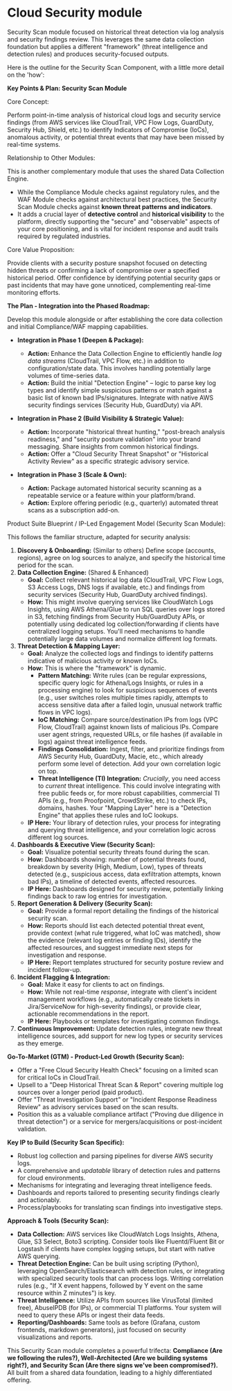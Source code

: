 # Cloud Security module
Security Scan module focused on historical threat detection via log analysis and security findings review. This leverages the same data collection foundation but applies a different "framework" (threat intelligence and detection rules) and produces security-focused outputs.

Here is the outline for the Security Scan Component, with a little more detail on the 'how':

**Key Points & Plan: Security Scan Module**

Core Concept:

Perform point-in-time analysis of historical cloud logs and security service findings (from AWS services like CloudTrail, VPC Flow Logs, GuardDuty, Security Hub, Shield, etc.) to identify Indicators of Compromise (IoCs), anomalous activity, or potential threat events that may have been missed by real-time systems.

Relationship to Other Modules:

This is another complementary module that uses the shared Data Collection Engine.

- While the Compliance Module checks against regulatory rules, and the WAF Module checks against architectural best practices, the Security Scan Module checks against **known threat patterns and indicators**.
- It adds a crucial layer of **detective control** and **historical visibility** to the platform, directly supporting the "secure" and "observable" aspects of your core positioning, and is vital for incident response and audit trails required by regulated industries.

Core Value Proposition:

Provide clients with a security posture snapshot focused on detecting hidden threats or confirming a lack of compromise over a specified historical period. Offer confidence by identifying potential security gaps or past incidents that may have gone unnoticed, complementing real-time monitoring efforts.

**The Plan - Integration into the Phased Roadmap:**

Develop this module alongside or after establishing the core data collection and initial Compliance/WAF mapping capabilities.

- **Integration in Phase 1 (Deepen & Package):**
    
    - **Action:** Enhance the Data Collection Engine to efficiently handle _log data streams_ (CloudTrail, VPC Flow, etc.) in addition to configuration/state data. This involves handling potentially large volumes of time-series data.
    - **Action:** Build the initial "Detection Engine" – logic to parse key log types and identify simple suspicious patterns or match against a basic list of known bad IPs/signatures. Integrate with native AWS security findings services (Security Hub, GuardDuty) via API.
- **Integration in Phase 2 (Build Visibility & Strategic Value):**
    
    - **Action:** Incorporate "historical threat hunting," "post-breach analysis readiness," and "security posture validation" into your brand messaging. Share insights from common historical findings.
    - **Action:** Offer a "Cloud Security Threat Snapshot" or "Historical Activity Review" as a specific strategic advisory service.
- **Integration in Phase 3 (Scale & Own):**
    
    - **Action:** Package automated historical security scanning as a repeatable service or a feature within your platform/brand.
    - **Action:** Explore offering periodic (e.g., quarterly) automated threat scans as a subscription add-on.

Product Suite Blueprint / IP-Led Engagement Model (Security Scan Module):

This follows the familiar structure, adapted for security analysis:

1. **Discovery & Onboarding:** (Similar to others) Define scope (accounts, regions), agree on log sources to analyze, and specify the historical time period for the scan.
2. **Data Collection Engine:** (Shared & Enhanced)
    - **Goal:** Collect relevant historical log data (CloudTrail, VPC Flow Logs, S3 Access Logs, DNS logs if available, etc.) and findings from security services (Security Hub, GuardDuty archived findings).
    - **How:** This might involve querying services like CloudWatch Logs Insights, using AWS Athena/Glue to run SQL queries over logs stored in S3, fetching findings from Security Hub/GuardDuty APIs, or potentially using dedicated log collection/forwarding if clients have centralized logging setups. You'll need mechanisms to handle potentially large data volumes and normalize different log formats.
3. **Threat Detection & Mapping Layer:**
    - **Goal:** Analyze the collected logs and findings to identify patterns indicative of malicious activity or known IoCs.
    - **How:** This is where the "framework" is dynamic.
        - **Pattern Matching:** Write rules (can be regular expressions, specific query logic for Athena/Logs Insights, or rules in a processing engine) to look for suspicious sequences of events (e.g., user switches roles multiple times rapidly, attempts to access sensitive data after a failed login, unusual network traffic flows in VPC logs).
        - **IoC Matching:** Compare source/destination IPs from logs (VPC Flow, CloudTrail) against known lists of malicious IPs. Compare user agent strings, requested URLs, or file hashes (if available in logs) against threat intelligence feeds.
        - **Findings Consolidation:** Ingest, filter, and prioritize findings from AWS Security Hub, GuardDuty, Macie, etc., which already perform some level of detection. Add your own correlation logic on top.
        - **Threat Intelligence (TI) Integration:** _Crucially_, you need access to _current_ threat intelligence. This could involve integrating with free public feeds or, for more robust capabilities, commercial TI APIs (e.g., from Proofpoint, CrowdStrike, etc.) to check IPs, domains, hashes. Your "Mapping Layer" here is a "Detection Engine" that applies these rules and IoC lookups.
    - **IP Here:** Your library of detection rules, your process for integrating and querying threat intelligence, and your correlation logic across different log sources.
4. **Dashboards & Executive View (Security Scan):**
    - **Goal:** Visualize potential security threats found during the scan.
    - **How:** Dashboards showing: number of potential threats found, breakdown by severity (High, Medium, Low), types of threats detected (e.g., suspicious access, data exfiltration attempts, known bad IPs), a timeline of detected events, affected resources.
    - **IP Here:** Dashboards designed for security review, potentially linking findings back to raw log entries for investigation.
5. **Report Generation & Delivery (Security Scan):**
    - **Goal:** Provide a formal report detailing the findings of the historical security scan.
    - **How:** Reports should list each detected potential threat event, provide context (what rule triggered, what IoC was matched), show the evidence (relevant log entries or finding IDs), identify the affected resources, and suggest immediate next steps for investigation and response.
    - **IP Here:** Report templates structured for security posture review and incident follow-up.
6. **Incident Flagging & Integration:**
    - **Goal:** Make it easy for clients to act on findings.
    - **How:** While not real-time _response_, integrate with client's incident management workflows (e.g., automatically create tickets in Jira/ServiceNow for high-severity findings), or provide clear, actionable recommendations in the report.
    - **IP Here:** Playbooks or templates for investigating common findings.
7. **Continuous Improvement:** Update detection rules, integrate new threat intelligence sources, add support for new log types or security services as they emerge.

**Go-To-Market (GTM) - Product-Led Growth (Security Scan):**

- Offer a "Free Cloud Security Health Check" focusing on a limited scan for critical IoCs in CloudTrail.
- Upsell to a "Deep Historical Threat Scan & Report" covering multiple log sources over a longer period (paid product).
- Offer "Threat Investigation Support" or "Incident Response Readiness Review" as advisory services based on the scan results.
- Position this as a valuable compliance artifact ("Proving due diligence in threat detection") or a service for mergers/acquisitions or post-incident validation.

**Key IP to Build (Security Scan Specific):**

- Robust log collection and parsing pipelines for diverse AWS security logs.
- A comprehensive and _updatable_ library of detection rules and patterns for cloud environments.
- Mechanisms for integrating and leveraging threat intelligence feeds.
- Dashboards and reports tailored to presenting security findings clearly and actionably.
- Process/playbooks for translating scan findings into investigative steps.

**Approach & Tools (Security Scan):**

- **Data Collection:** AWS services like CloudWatch Logs Insights, Athena, Glue, S3 Select, Boto3 scripting. Consider tools like Fluentd/Fluent Bit or Logstash if clients have complex logging setups, but start with native AWS querying.
- **Threat Detection Engine:** Can be built using scripting (Python), leveraging OpenSearch/Elasticsearch with detection rules, or integrating with specialized security tools that can process logs. Writing correlation rules (e.g., "If X event happens, followed by Y event on the same resource within Z minutes") is key.
- **Threat Intelligence:** Utilize APIs from sources like VirusTotal (limited free), AbuseIPDB (for IPs), or commercial TI platforms. Your system will need to query these APIs or ingest their data feeds.
- **Reporting/Dashboards:** Same tools as before (Grafana, custom frontends, markdown generators), just focused on security visualizations and reports.

This Security Scan module completes a powerful trifecta: **Compliance (Are we following the rules?), Well-Architected (Are we building systems right?), and Security Scan (Are there signs we've been compromised?).** All built from a shared data foundation, leading to a highly differentiated offering.
